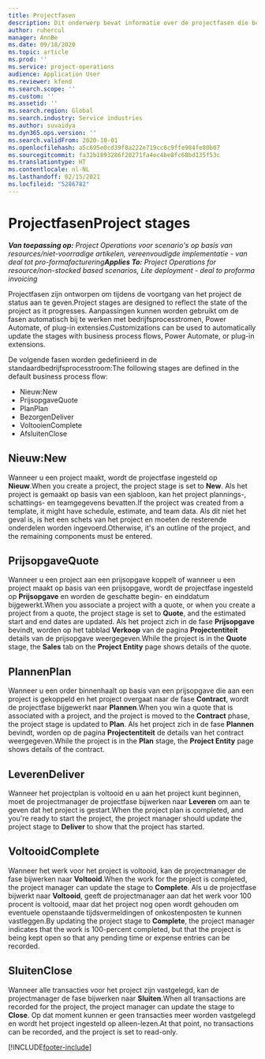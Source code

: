 ```yaml
---
title: Projectfasen
description: Dit onderwerp bevat informatie over de projectfasen die beschikbaar zijn in Microsoft Dynamics Project Operations.
author: ruhercul
manager: AnnBe
ms.date: 09/18/2020
ms.topic: article
ms.prod: ''
ms.service: project-operations
audience: Application User
ms.reviewer: kfend
ms.search.scope: ''
ms.custom: ''
ms.assetid: ''
ms.search.region: Global
ms.search.industry: Service industries
ms.author: suvaidya
ms.dyn365.ops.version: ''
ms.search.validFrom: 2020-10-01
ms.openlocfilehash: a5c695e0cd39f8a222e719cc6c9ffe984fe80b07
ms.sourcegitcommit: fa32b1893286f20271fa4ec4be8fc68bd135f53c
ms.translationtype: HT
ms.contentlocale: nl-NL
ms.lasthandoff: 02/15/2021
ms.locfileid: "5286782"
---
```

# <a name="project-stages"></a><span data-ttu-id="78fae-103">Projectfasen</span><span class="sxs-lookup"><span data-stu-id="78fae-103">Project stages</span></span>

<span data-ttu-id="78fae-104">_**Van toepassing op:** Project Operations voor scenario's op basis van resources/niet-voorradige artikelen, vereenvoudigde implementatie - van deal tot pro-formafacturering_</span><span class="sxs-lookup"><span data-stu-id="78fae-104">_**Applies To:** Project Operations for resource/non-stocked based scenarios, Lite deployment - deal to proforma invoicing_</span></span>

<span data-ttu-id="78fae-105">Projectfasen zijn ontworpen om tijdens de voortgang van het project de status aan te geven.</span><span class="sxs-lookup"><span data-stu-id="78fae-105">Project stages are designed to reflect the state of the project as it progresses.</span></span> <span data-ttu-id="78fae-106">Aanpassingen kunnen worden gebruikt om de fasen automatisch bij te werken met bedrijfsprocesstromen, Power Automate, of plug-in extensies.</span><span class="sxs-lookup"><span data-stu-id="78fae-106">Customizations can be used to automatically update the stages with business process flows, Power Automate, or plug-in extensions.</span></span>

<span data-ttu-id="78fae-107">De volgende fasen worden gedefinieerd in de standaardbedrijfsprocesstroom:</span><span class="sxs-lookup"><span data-stu-id="78fae-107">The following stages are defined in the default business process flow:</span></span>

- <span data-ttu-id="78fae-108">Nieuw:</span><span class="sxs-lookup"><span data-stu-id="78fae-108">New</span></span>
- <span data-ttu-id="78fae-109">Prijsopgave</span><span class="sxs-lookup"><span data-stu-id="78fae-109">Quote</span></span>
- <span data-ttu-id="78fae-110">Plan</span><span class="sxs-lookup"><span data-stu-id="78fae-110">Plan</span></span>
- <span data-ttu-id="78fae-111">Bezorgen</span><span class="sxs-lookup"><span data-stu-id="78fae-111">Deliver</span></span>
- <span data-ttu-id="78fae-112">Voltooien</span><span class="sxs-lookup"><span data-stu-id="78fae-112">Complete</span></span>
- <span data-ttu-id="78fae-113">Afsluiten</span><span class="sxs-lookup"><span data-stu-id="78fae-113">Close</span></span> 

## <a name="new"></a><span data-ttu-id="78fae-114">Nieuw:</span><span class="sxs-lookup"><span data-stu-id="78fae-114">New</span></span>

<span data-ttu-id="78fae-115">Wanneer u een project maakt, wordt de projectfase ingesteld op **Nieuw**.</span><span class="sxs-lookup"><span data-stu-id="78fae-115">When you create a project, the project stage is set to **New**.</span></span> <span data-ttu-id="78fae-116">Als het project is gemaakt op basis van een sjabloon, kan het project plannings-, schattings- en teamgegevens bevatten.</span><span class="sxs-lookup"><span data-stu-id="78fae-116">If the project was created from a template, it might have schedule, estimate, and team data.</span></span> <span data-ttu-id="78fae-117">Als dit niet het geval is, is het een schets van het project en moeten de resterende onderdelen worden ingevoerd.</span><span class="sxs-lookup"><span data-stu-id="78fae-117">Otherwise, it's an outline of the project, and the remaining components must be entered.</span></span>

## <a name="quote"></a><span data-ttu-id="78fae-118">Prijsopgave</span><span class="sxs-lookup"><span data-stu-id="78fae-118">Quote</span></span>

<span data-ttu-id="78fae-119">Wanneer u een project aan een prijsopgave koppelt of wanneer u een project maakt op basis van een prijsopgave, wordt de projectfase ingesteld op **Prijsopgave** en worden de geschatte begin- en einddatum bijgewerkt.</span><span class="sxs-lookup"><span data-stu-id="78fae-119">When you associate a project with a quote, or when you create a project from a quote, the project stage is set to **Quote**, and the estimated start and end dates are updated.</span></span> <span data-ttu-id="78fae-120">Als het project zich in de fase **Prijsopgave** bevindt, worden op het tabblad **Verkoop** van de pagina **Projectentiteit** details van de prijsopgave weergegeven.</span><span class="sxs-lookup"><span data-stu-id="78fae-120">While the project is in the **Quote** stage, the **Sales** tab on the **Project Entity** page shows details of the quote.</span></span>

## <a name="plan"></a><span data-ttu-id="78fae-121">Plannen</span><span class="sxs-lookup"><span data-stu-id="78fae-121">Plan</span></span>

<span data-ttu-id="78fae-122">Wanneer u een order binnenhaalt op basis van een prijsopgave die aan een project is gekoppeld en het project overgaat naar de fase **Contract**, wordt de projectfase bijgewerkt naar **Plannen**.</span><span class="sxs-lookup"><span data-stu-id="78fae-122">When you win a quote that is associated with a project, and the project is moved to the **Contract** phase, the project stage is updated to **Plan**.</span></span> <span data-ttu-id="78fae-123">Als het project zich in de fase **Plannen** bevindt, worden op de pagina **Projectentiteit** de details van het contract weergegeven.</span><span class="sxs-lookup"><span data-stu-id="78fae-123">While the project is in the **Plan** stage, the **Project Entity** page shows details of the contract.</span></span>

## <a name="deliver"></a><span data-ttu-id="78fae-124">Leveren</span><span class="sxs-lookup"><span data-stu-id="78fae-124">Deliver</span></span>

<span data-ttu-id="78fae-125">Wanneer het projectplan is voltooid en u aan het project kunt beginnen, moet de projectmanager de projectfase bijwerken naar **Leveren** om aan te geven dat het project is gestart.</span><span class="sxs-lookup"><span data-stu-id="78fae-125">When the project plan is completed, and you're ready to start the project, the project manager should update the project stage to **Deliver** to show that the project has started.</span></span>

## <a name="complete"></a><span data-ttu-id="78fae-126">Voltooid</span><span class="sxs-lookup"><span data-stu-id="78fae-126">Complete</span></span> 

<span data-ttu-id="78fae-127">Wanneer het werk voor het project is voltooid, kan de projectmanager de fase bijwerken naar **Voltooid**.</span><span class="sxs-lookup"><span data-stu-id="78fae-127">When the work for the project is completed, the project manager can update the stage to **Complete**.</span></span> <span data-ttu-id="78fae-128">Als u de projectfase bijwerkt naar **Voltooid**, geeft de projectmanager aan dat het werk voor 100 procent is voltooid, maar dat het project nog open wordt gehouden om eventuele openstaande tijdsvermeldingen of onkostenposten te kunnen vastleggen.</span><span class="sxs-lookup"><span data-stu-id="78fae-128">By updating the project stage to **Complete**, the project manager indicates that the work is 100-percent completed, but that the project is being kept open so that any pending time or expense entries can be recorded.</span></span>

## <a name="close"></a><span data-ttu-id="78fae-129">Sluiten</span><span class="sxs-lookup"><span data-stu-id="78fae-129">Close</span></span>

<span data-ttu-id="78fae-130">Wanneer alle transacties voor het project zijn vastgelegd, kan de projectmanager de fase bijwerken naar **Sluiten**.</span><span class="sxs-lookup"><span data-stu-id="78fae-130">When all transactions are recorded for the project, the project manager can update the stage to **Close**.</span></span> <span data-ttu-id="78fae-131">Op dat moment kunnen er geen transacties meer worden vastgelegd en wordt het project ingesteld op alleen-lezen.</span><span class="sxs-lookup"><span data-stu-id="78fae-131">At that point, no transactions can be recorded, and the project is set to read-only.</span></span>



[!INCLUDE[footer-include](../includes/footer-banner.md)]